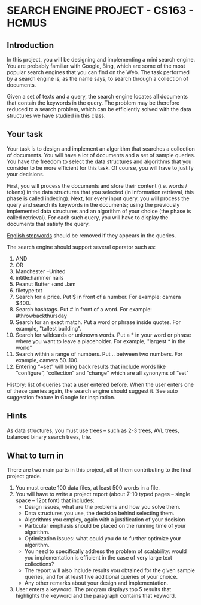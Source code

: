 # SEARCH ENGINE PROJECT - CS163 - HCMUS

## Introduction
In this project, you will be designing and implementing a mini search engine. You are probably familiar with Google, Bing, which are some of the most popular search engines that you can find on the Web. The task performed by a search engine is, as the name says, to search through a collection of documents.

Given a set of texts and a query, the search engine locates all documents that contain the keywords in the query. The problem may be therefore reduced to a search problem, which can be efficiently solved with the data structures we have studied in this class.

## Your task
Your task is to design and implement an algorithm that searches a collection of documents. You will have a lot of documents and a set of sample queries. You have the freedom to select the data structures and algorithms that you consider to be more efficient for this task. Of course, you will have to justify your decisions.

First, you will process the documents and store their content (i.e. words / tokens) in the data structures that you selected (in information retrieval, this phase is called indexing). Next, for every input query, you will process the query and search its keywords in the documents; using the previously implemented data structures and an algorithm of your choice (the phase is called retrieval). For each such query, you will
have to display the documents that satisfy the query.

[English stopwords](http://www.ranks.nl/stopwords) should be removed if they appears in the queries.

The search engine should support several operator such as:

1. AND
2. OR
3. Manchester –United
4. intitle:hammer nails
5. Peanut Butter +and Jam
6. filetype:txt
7. Search for a price. Put $ in front of a number. For example: camera $400.
8. Search hashtags. Put # in front of a word. For example: #throwbackthursday
9. Search for an exact match. Put a word or phrase inside quotes. For example, "tallest building".
10. Search for wildcards or unknown words. Put a \* in your word or phrase where you want to leave a placeholder. For example, "largest \* in the world"
11. Search within a range of numbers. Put .. between two numbers. For example, camera $50..$100.
12. Entering “~set” will bring back results that include words like “configure”, “collection” and “change” which are all synonyms of “set"

History: list of queries that a user entered before. When the user enters one of these queries again, the search engine should suggest it. See auto suggestion feature in Google for inspiration.

## Hints
As data structures, you must use trees – such as 2-3 trees, AVL trees, balanced binary search trees, trie.

## What to turn in
There are two main parts in this project, all of them contributing to the final project grade.
1. You must create 100 data files, at least 500 words in a file.
2. You will have to write a project report (about 7-10 typed pages – single space – 12pt font) that includes:
    * Design issues, what are the problems and how you solve them.
    * Data structures you use, the decision behind selecting them.
    * Algorithms you employ, again with a justification of your decision
    * Particular emphasis should be placed on the running time of your algorithm.
    * Optimization issues: what could you do to further optimize your algorithm.
    * You need to specifically address the problem of scalability: would you implementation is efficient in the case of very large text collections?
    * The report will also include results you obtained for the given sample queries, and for at least five additional queries of your choice.
    * Any other remarks about your design and implementation.
3. User enters a keyword. The program displays top 5 results that highlights the keyword and the paragraph contains that keyword.
